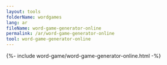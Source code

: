 ```yaml
---
layout: tools
folderName: wordgames
lang: ar
fileName: word-game-generator-online
permalink: /ar/word-game-generator-online
tool: word-game-generator-online
---
```

{%- include word-game/word-game-generator-online.html -%}
